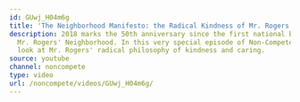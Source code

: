 ```yaml
---
id: GUwj_H04m6g
title: 'The Neighborhood Manifesto: the Radical Kindness of Mr. Rogers'
description: 2018 marks the 50th anniversary since the first national broadcast of
  Mr. Rogers' Neighborhood. In this very special episode of Non-Compete, we take a
  look at Mr. Rogers' radical philosophy of kindness and caring.
source: youtube
channel: noncompete
type: video
url: /noncompete/videos/GUwj_H04m6g/
---
```

